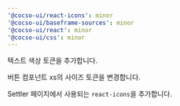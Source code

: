 ```yaml
---
'@cocso-ui/react-icons': minor
'@cocso-ui/baseframe-sources': minor
'@cocso-ui/react': minor
'@cocso-ui/css': minor
---
```


텍스트 색상 토큰을 추가합니다.

버튼 컴포넌트 xs의 사이즈 토큰을 변경합니다.

Settler 페이지에서 사용되는 `react-icons`을 추가합니다.
